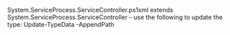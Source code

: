 System.ServiceProcess.ServiceController.ps1xml extends System.ServiceProcess.ServiceController - use the following to update the type:
Update-TypeData -AppendPath <Path to System.ServiceProcess.ServiceController.ps1xml>
